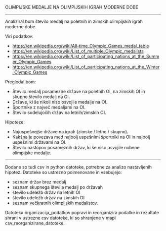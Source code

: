OLIMPIJSKE MEDALJE NA OLIMPIJSKIH IGRAH MODERNE DOBE
_____________________________________________________________________________________________

Analiziral bom število medalj na poletnih in zimskih olimpijskih igrah moderne dobe.

Viri podatkov:
- https://en.wikipedia.org/wiki/All-time_Olympic_Games_medal_table
- https://en.wikipedia.org/wiki/List_of_multiple_Olympic_medalists
- https://en.wikipedia.org/wiki/List_of_participating_nations_at_the_Summer_Olympic_Games
- https://en.wikipedia.org/wiki/List_of_participating_nations_at_the_Winter_Olympic_Games


Pregledal bom:

- Število medalj posamezne države na poletnih OI, na zimskih OI in skupno število medalj na OI.
- Države, ki še nikoli niso osvojile medalje na OI.
- Športnike z največ medaljami na OI.
- Število sodelujočih držav na letnih/zimskih OI.


Hipoteze:

- Najuspešnejše države na igrah (zimske / letne / skupno).
- Kakšna je povezava med najbolj uspešnimi športniki na OI in najbolj uspešnimi državami na OI.
- Število nastopov posameznih držav, ki še niso osvojile nobene olimpijske medalje.
_______________________________________________________________________________________________


Dodane so tudi csv in python datoteke, potrebne za analizo nastavljenih hipotez. Datoteke so 
ustrezno poimenovane in vsebujejo:

- seznam držav brez medalj
- seznam skupnega števila medalj po državah
- število udeležb držav na letnih OI
- število udeležb držav na zimskih OI
- seznam večkratnih olimpijskih medalistov.


Datoteka organizacija_podatkov popravi in reorganizira podatke in rezultate shrani v ustrezne csv datoteke, ki so shranjene v mapi csv_reorganizirane_datoteke.
